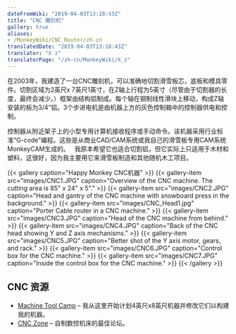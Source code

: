 ```yaml
---
dateFromWiki: "2019-04-03T13:18:43Z"
title: "CNC 雕刻机"
gallery: true
aliases:
- /MonkeyWiki/CNC_Router/zh-cn
translatedDate: "2019-04-03T13:18:43Z"
translator: "X z"
translatorPage: "/zh-cn/MonkeyWiki/X_z"
---
```

在2003年，我建造了一台CNC雕刻机，可以准确地切割滑雪板芯，底板和模具零件。切割区域为2英尺x 7英尺1英寸，在Z轴上行程为5英寸（尽管由于切割器的长度，最终会减少。）框架由结构铝制成。每个轴在钢制线性滑块上移动，构成Z轴安装的板为3/4“铝。3个步进电机是由机器上方的灰色控制箱中的控制器供电和控制。

控制器从附近架子上的小型专用计算机接收程序或手动命令。该机器采用行业标准“G-code”编程。这些是从商业CAD/CAM系统或我自己的滑雪板专用CAM系统MonkeyCAM生成的。
 
我原本希望它也适合切割铝，但它实际上只适用于木材和塑料，这很好，因为我主要用它来滑雪板制造和其他随机木工项目。

{{< gallery  caption="Happy Monkey CNC机器" >}}
{{< gallery-item src="images/CNC1.JPG" caption="Overview of the CNC machine. The cutting area is 85\" x 24\" x 5\"." >}}
{{< gallery-item src="images/CNC2.JPG" caption="Head and gantry of the CNC machine with snowboard press in the background." >}}
{{< gallery-item src="images/CNC_Head1.jpg" caption="Porter Cable router in a CNC machine." >}}
{{< gallery-item src="images/CNC3.JPG" caption="Head of the CNC machine from behind." >}}
{{< gallery-item src="images/CNC4.JPG" caption="Back of the CNC head showing Y and Z axis mechanisms." >}}
{{< gallery-item src="images/CNC5.JPG" caption="Better shot of the Y axis motor, gears, and rack." >}}
{{< gallery-item src="images/CNC6.JPG" caption="Control box for the CNC machine." >}}
{{< gallery-item src="images/CNC7.JPG" caption="Inside the control box for the CNC machine." >}}
{{< /gallery >}}



## CNC 资源

- [Machine Tool Camp](http://machinetoolcamp.com/) – 我从这里开始计划4英尺x8英尺机器并修改它们以构建我的机器。
- [CNC Zone](http://www.cnczone.com/) – 自制数控机床的最佳论坛。


